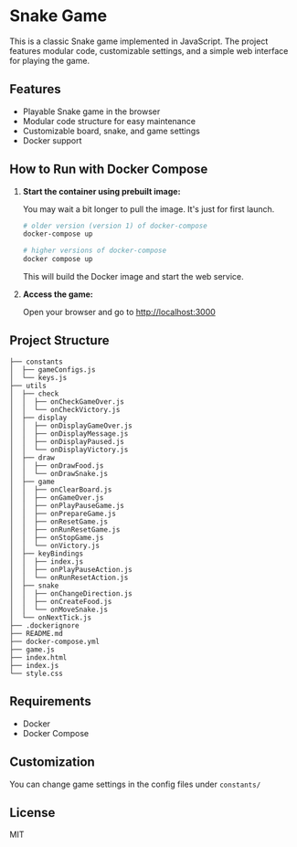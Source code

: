 # Snake Game

This is a classic Snake game implemented in JavaScript. The project features modular code, customizable settings, and a simple web interface for playing the game.

## Features

- Playable Snake game in the browser
- Modular code structure for easy maintenance
- Customizable board, snake, and game settings
- Docker support

## How to Run with Docker Compose

1. **Start the container using prebuilt image:**

   You may wait a bit longer to pull the image. It's just for first launch.

   ```bash
   # older version (version 1) of docker-compose
   docker-compose up

   # higher versions of docker-compose
   docker compose up
   ```

   This will build the Docker image and start the web service.

2. **Access the game:**

   Open your browser and go to [http://localhost:3000](http://localhost:3000)

## Project Structure

```
├── constants
│  ├── gameConfigs.js
│  └── keys.js
├── utils
│  ├── check
│  │  ├── onCheckGameOver.js
│  │  └── onCheckVictory.js
│  ├── display
│  │  ├── onDisplayGameOver.js
│  │  ├── onDisplayMessage.js
│  │  ├── onDisplayPaused.js
│  │  └── onDisplayVictory.js
│  ├── draw
│  │  ├── onDrawFood.js
│  │  └── onDrawSnake.js
│  ├── game
│  │  ├── onClearBoard.js
│  │  ├── onGameOver.js
│  │  ├── onPlayPauseGame.js
│  │  ├── onPrepareGame.js
│  │  ├── onResetGame.js
│  │  ├── onRunResetGame.js
│  │  ├── onStopGame.js
│  │  └── onVictory.js
│  ├── keyBindings
│  │  ├── index.js
│  │  ├── onPlayPauseAction.js
│  │  └── onRunResetAction.js
│  ├── snake
│  │  ├── onChangeDirection.js
│  │  ├── onCreateFood.js
│  │  └── onMoveSnake.js
│  └── onNextTick.js
├── .dockerignore
├── README.md
├── docker-compose.yml
├── game.js
├── index.html
├── index.js
└── style.css
```

## Requirements

- Docker
- Docker Compose

## Customization

You can change game settings in the config files under `constants/`

## License

MIT
